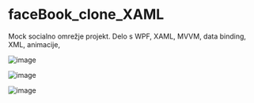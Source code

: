 # faceBook_clone_XAML
Mock socialno omrežje projekt. Delo s WPF, XAML, MVVM, data binding, XML, animacije,

![image](https://github.com/zanivanusa/facebook_Clone_XAML/assets/60394411/81ef46a0-7926-4572-9908-99b428a3be6e)


![image](https://github.com/zanivanusa/facebook_Clone_XAML/assets/60394411/8c9a3757-5020-4cb8-a860-6461d2135dce)


![image](https://github.com/zanivanusa/facebook_Clone_XAML/assets/60394411/1d11928e-2397-4ab2-8ebd-34bbaa2290dc)

